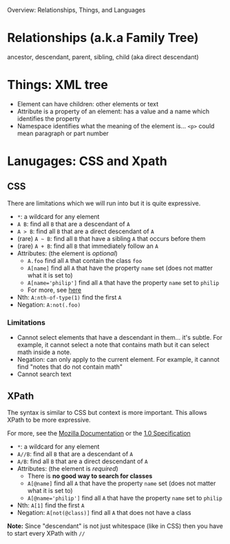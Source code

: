 Overview: Relationships, Things, and Languages

# Relationships (a.k.a Family Tree)

ancestor, descendant, parent, sibling, child (aka direct descendant)


# Things: XML tree

- Element can have children: other elements or text
- Attribute is a property of an element: has a value and a name which identifies the property
- Namespace identifies what the meaning of the element is... `<p>` could mean paragraph or part number


# Lanugages: CSS and Xpath

## CSS

There are limitations which we will run into but it is quite expressive.

- `*`: a wildcard for any element
- `A B`: find all `B` that are a descendant of `A`
- `A > B`: find all `B` that are a direct descendant of `A`
- (rare) `A ~ B`: find all `B` that have a sibling `A` that occurs before them
- (rare) `A + B`: find all `B` that immediately follow an `A`
- Attributes: (the element is _optional_)
    - `A.foo` find all `A` that contain the class `foo`
    - `A[name]` find all `A` that have the property `name` set (does not matter what it is set to)
    - `A[name='philip']` find all `A` that have the property `name` set to `philip`
    - For more, see [here](https://developer.mozilla.org/en-US/docs/Web/CSS/Attribute_selectors)
- Nth: `A:nth-of-type(1)` find the first `A`
- Negation: `A:not(.foo)`


### Limitations

- Cannot select elements that have a descendant in them... it's subtle. For example, it cannot select a note that contains math but it can select math inside a note.
- Negation: can only apply to the current element. For example, it cannot find "notes that do not contain math" 
- Cannot search text


## XPath

The syntax is similar to CSS but context is more important. This allows XPath to be more expressive.

For more, see the [Mozilla Documentation](https://developer.mozilla.org/en-US/docs/Web/XPath/Comparison_with_CSS_selectors) or the [1.0 Specification](https://www.w3.org/TR/xpath-10/)

- `*`: a wildcard for any element
- `A//B`: find all `B` that are a descendant of `A`
- `A/B`: find all `B` that are a direct descendant of `A`
- Attributes: (the element is _required_)
    - There is **no good way to search for classes**
    - `A[@name]` find all `A` that have the property `name` set (does not matter what it is set to)
    - `A[@name='philip']` find all `A` that have the property `name` set to `philip`
- Nth: `A[1]` find the first `A`
- Negation: `A[not(@class)]` find all `A` that does not have a class

**Note:** Since "descendant" is not just whitespace (like in CSS) then you have to start every XPath with `//`

